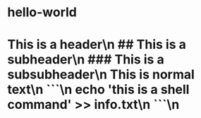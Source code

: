 # hello-world
# This is a header\n ## This is a subheader\n ### This is a subsubheader\n This is normal text\n \`\`\`\n echo 'this is a shell command' >> info.txt\n \`\`\`\n
